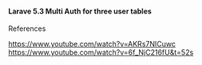 <h4>Larave 5.3 Multi Auth for three user tables</h4>
<p>References</p>
<a href="https://www.youtube.com/watch?v=AKRs7NICuwc">https://www.youtube.com/watch?v=AKRs7NICuwc</a>
<a href="https://www.youtube.com/watch?v=6f_NjC216fU&t=52s">https://www.youtube.com/watch?v=6f_NjC216fU&t=52s</a>